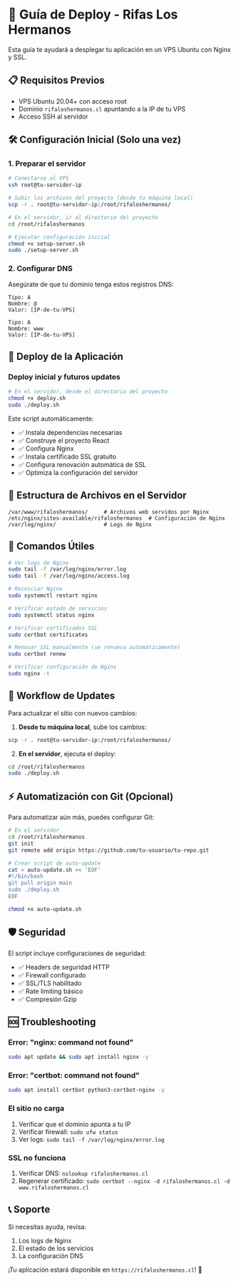 # 🚀 Guía de Deploy - Rifas Los Hermanos

Esta guía te ayudará a desplegar tu aplicación en un VPS Ubuntu con Nginx y SSL.

## 📋 Requisitos Previos

- VPS Ubuntu 20.04+ con acceso root
- Dominio `rifaloshermanos.cl` apuntando a la IP de tu VPS
- Acceso SSH al servidor

## 🛠️ Configuración Inicial (Solo una vez)

### 1. Preparar el servidor

```bash
# Conectarse al VPS
ssh root@tu-servidor-ip

# Subir los archivos del proyecto (desde tu máquina local)
scp -r . root@tu-servidor-ip:/root/rifaloshermanos/

# En el servidor, ir al directorio del proyecto
cd /root/rifaloshermanos

# Ejecutar configuración inicial
chmod +x setup-server.sh
sudo ./setup-server.sh
```

### 2. Configurar DNS

Asegúrate de que tu dominio tenga estos registros DNS:

```
Tipo: A
Nombre: @
Valor: [IP-de-tu-VPS]

Tipo: A  
Nombre: www
Valor: [IP-de-tu-VPS]
```

## 🚀 Deploy de la Aplicación

### Deploy inicial y futuros updates

```bash
# En el servidor, desde el directorio del proyecto
chmod +x deploy.sh
sudo ./deploy.sh
```

Este script automáticamente:
- ✅ Instala dependencias necesarias
- ✅ Construye el proyecto React
- ✅ Configura Nginx
- ✅ Instala certificado SSL gratuito
- ✅ Configura renovación automática de SSL
- ✅ Optimiza la configuración del servidor

## 📁 Estructura de Archivos en el Servidor

```
/var/www/rifaloshermanos/     # Archivos web servidos por Nginx
/etc/nginx/sites-available/rifaloshermanos  # Configuración de Nginx
/var/log/nginx/               # Logs de Nginx
```

## 🔧 Comandos Útiles

```bash
# Ver logs de Nginx
sudo tail -f /var/log/nginx/error.log
sudo tail -f /var/log/nginx/access.log

# Reiniciar Nginx
sudo systemctl restart nginx

# Verificar estado de servicios
sudo systemctl status nginx

# Verificar certificados SSL
sudo certbot certificates

# Renovar SSL manualmente (se renueva automáticamente)
sudo certbot renew

# Verificar configuración de Nginx
sudo nginx -t
```

## 🔄 Workflow de Updates

Para actualizar el sitio con nuevos cambios:

1. **Desde tu máquina local**, sube los cambios:
```bash
scp -r . root@tu-servidor-ip:/root/rifaloshermanos/
```

2. **En el servidor**, ejecuta el deploy:
```bash
cd /root/rifaloshermanos
sudo ./deploy.sh
```

## ⚡ Automatización con Git (Opcional)

Para automatizar aún más, puedes configurar Git:

```bash
# En el servidor
cd /root/rifaloshermanos
git init
git remote add origin https://github.com/tu-usuario/tu-repo.git

# Crear script de auto-update
cat > auto-update.sh << 'EOF'
#!/bin/bash
git pull origin main
sudo ./deploy.sh
EOF

chmod +x auto-update.sh
```

## 🛡️ Seguridad

El script incluye configuraciones de seguridad:
- ✅ Headers de seguridad HTTP
- ✅ Firewall configurado
- ✅ SSL/TLS habilitado
- ✅ Rate limiting básico
- ✅ Compresión Gzip

## 🆘 Troubleshooting

### Error: "nginx: command not found"
```bash
sudo apt update && sudo apt install nginx -y
```

### Error: "certbot: command not found"
```bash
sudo apt install certbot python3-certbot-nginx -y
```

### El sitio no carga
1. Verificar que el dominio apunta a tu IP
2. Verificar firewall: `sudo ufw status`
3. Ver logs: `sudo tail -f /var/log/nginx/error.log`

### SSL no funciona
1. Verificar DNS: `nslookup rifaloshermanos.cl`
2. Regenerar certificado: `sudo certbot --nginx -d rifaloshermanos.cl -d www.rifaloshermanos.cl`

## 📞 Soporte

Si necesitas ayuda, revisa:
1. Los logs de Nginx
2. El estado de los servicios
3. La configuración DNS

¡Tu aplicación estará disponible en `https://rifaloshermanos.cl`! 🎉